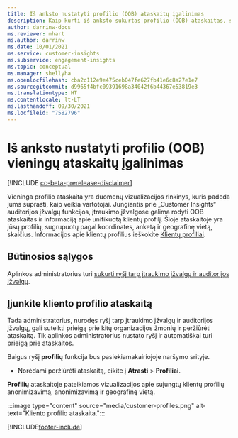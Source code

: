 ```yaml
---
title: Iš anksto nustatyti profilio (OOB) ataskaitų įgalinimas
description: Kaip kurti iš anksto sukurtas profilio (OOB) ataskaitas, sugrupuotas pagal kilmę, blyką, o taip pat pagal kilmę arba regioną.
author: darrinw-docs
ms.reviewer: mhart
ms.author: darrinw
ms.date: 10/01/2021
ms.service: customer-insights
ms.subservice: engagement-insights
ms.topic: conceptual
ms.manager: shellyha
ms.openlocfilehash: cba2c112e9e475ceb047fe627fb41e6c8a27e1e7
ms.sourcegitcommit: d9965f4bfc09391698a34042f6b44367e53819e3
ms.translationtype: HT
ms.contentlocale: lt-LT
ms.lasthandoff: 09/30/2021
ms.locfileid: "7582796"
---
```

# <a name="out-of-box-oob-unified-profile-reports"></a>Iš anksto nustatyti profilio (OOB) vieningų ataskaitų įgalinimas

[!INCLUDE [cc-beta-prerelease-disclaimer](includes/cc-beta-prerelease-disclaimer.md)]

Vieninga profilio ataskaita yra duomenų vizualizacijos rinkinys, kuris padeda jums suprasti, kaip veikia vartotojai. Jungiantis prie „Customer Insights“ auditorijos įžvalgų funkcijos, įtraukimo įžvalgose galima rodyti OOB ataskaitas ir informaciją apie unifikuotą klientų profilį. Šioje ataskaitoje yra jūsų profilių, sugrupuotų pagal koordinates, anketą ir geografinę vietą, skaičius. Informacijos apie klientų profilius ieškokite [Klientų profiliai](../audience-insights/customer-profiles.md).

## <a name="prerequisites"></a>Būtinosios sąlygos

Aplinkos administratorius turi [sukurti ryšį tarp įtraukimo įžvalgų ir auditorijos įžvalgų](integrate-audience-insights-engagement-insights.md).

## <a name="enable-the-customer-profile-report"></a>Įjunkite kliento profilio ataskaitą

Tada administratorius, nurodęs ryšį tarp įtraukimo įžvalgų ir auditorijos įžvalgų, gali suteikti prieigą prie kitų organizacijos žmonių ir peržiūrėti ataskaitą. Tik aplinkos administratorius nustato ryšį ir automatiškai turi prieigą prie ataskaitos. 

Baigus ryšį **profilių** funkcija bus pasiekiamakairiojoje naršymo srityje. 

- Norėdami peržiūrėti ataskaitą, eikite į **Atrasti** > **Profiliai**.

**Profilių** ataskaitoje pateikiamos vizualizacijos apie sujungtų klientų profilių anonimizavimą, anonimizavimą ir geografinę vietą.

:::image type="content" source="media/customer-profiles.png" alt-text="Kliento profilio ataskaita.":::

[!INCLUDE[footer-include](../includes/footer-banner.md)]
